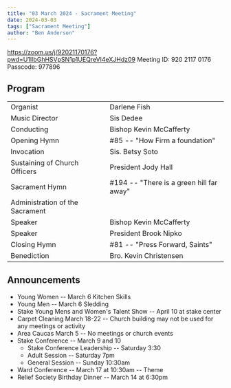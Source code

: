 ```yaml
---
title: "03 March 2024 - Sacrament Meeting"
date: 2024-03-03
tags: ["Sacrament Meeting"]
author: "Ben Anderson"
---
```


<https://zoom.us/j/92021170176?pwd=U1lIbGhHSVpSN1p1UEQreVl4eXJHdz09>
Meeting ID: 920 2117 0176\
Passcode: 977896

## Program

|  |  |
|---------|--------|
| Organist | Darlene Fish |
| Music Director | Sis Dedee |
| Conducting | Bishop Kevin McCafferty |
| Opening Hymn | #85 -- "How Firm a foundation" |
| Invocation | Sis. Betsy Soto |
| Sustaining of Church Officers | President Jody Hall |
| Sacrament Hymn | #194 -- "There is a green hill far away" |
| Administration of the Sacrament |  |
| Speaker | Bishop Kevin McCafferty |
| Speaker | President Brook Nipko |
| Closing Hymn | #81 -- "Press Forward, Saints" |
| Benediction | Bro. Kevin Christensen |

## Announcements

- Young Women -- March 6 Kitchen Skills
- Young Men -- March 6 Sledding
- Stake Young Mens and Women's Talent Show -- April 10 at stake center
- Carpet Cleaning March 18-22 -- Church building may not be used for any meetings or activity
- Area Caucas March 5 -- No meetings or church events
- Stake Conference -- March 9 and 10
  - Stake Conference Leadership -- Saturday 3:30
  - Adult Session -- Saturday 7pm
  - General Session -- Sunday 10:30am
- Ward Conference -- March 17 at 10:30am -- Theme
- Relief Society Birthday Dinner -- March 14 at 6:30pm